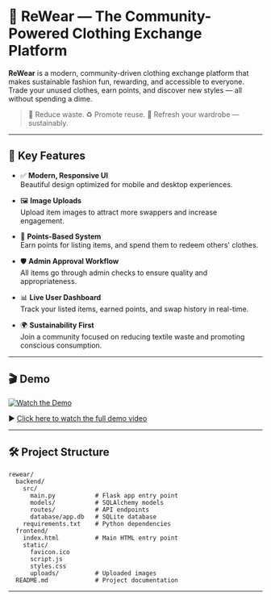# 👚 ReWear — The Community-Powered Clothing Exchange Platform

**ReWear** is a modern, community-driven clothing exchange platform that makes sustainable fashion fun, rewarding, and accessible to everyone. Trade your unused clothes, earn points, and discover new styles — all without spending a dime.

> 🌱 Reduce waste. ♻️ Promote reuse. 👗 Refresh your wardrobe — sustainably.

---

## 🌟 Key Features

- ✅ **Modern, Responsive UI**  
  Beautiful design optimized for mobile and desktop experiences.

- 🖼️ **Image Uploads**  
  Upload item images to attract more swappers and increase engagement.

- 💎 **Points-Based System**  
  Earn points for listing items, and spend them to redeem others' clothes.

- 🛡️ **Admin Approval Workflow**  
  All items go through admin checks to ensure quality and appropriateness.

- 📊 **Live User Dashboard**  
  Track your listed items, earned points, and swap history in real-time.

- 🌍 **Sustainability First**  
  Join a community focused on reducing textile waste and promoting conscious consumption.

---

## 🎬 Demo

[![Watch the Demo](https://img.youtube.com/vi/1aPzcJbCsUFHJBPcuQM3xE6G7c36irWtJ/0.jpg)](https://drive.google.com/file/d/1aPzcJbCsUFHJBPcuQM3xE6G7c36irWtJ/view?usp=sharing)

▶️ [Click here to watch the full demo video](https://drive.google.com/file/d/1aPzcJbCsUFHJBPcuQM3xE6G7c36irWtJ/view?usp=sharing)

---

## 🛠️ Project Structure


```
rewear/
  backend/
    src/
      main.py           # Flask app entry point
      models/           # SQLAlchemy models
      routes/           # API endpoints
      database/app.db   # SQLite database
    requirements.txt    # Python dependencies
  frontend/
    index.html          # Main HTML entry point
    static/
      favicon.ico
      script.js
      styles.css
      uploads/          # Uploaded images
  README.md             # Project documentation
```

--- 
